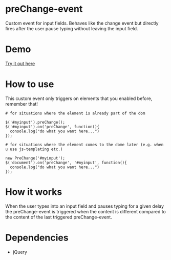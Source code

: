 preChange-event
===============

Custom event for input fields. Behaves like the change event but directly fires after the user pause typing without leaving the input field.

Demo
===============
[Try it out here](https://rawgithub.com/spape/preChange-event/master/demo.html)

How to use
===============
This custom event only triggers on elements that you enabled before, remember that!

```
# for situations where the element is already part of the dom

$('#myinput').preChange();
$('#myinput').on('preChange', function(){
  console.log("do what you want here...")
});

```

```
# for situations where the element comes to the dome later (e.g. when u use js-templating etc.)

new PreChange('#myinput');
$('document').on('preChange', '#myinput', function(){
  console.log("do what you want here...")
});

```


How it works
===============
When the user types into an input field and pauses typing for a given delay the preChange-event is triggered when the content is different compared to the content of the last triggered preChange-event.

Dependencies
===============
* jQuery
